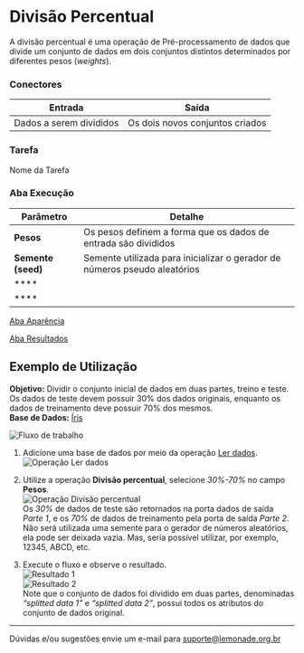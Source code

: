 # Divisão Percentual

A divisão percentual é uma operação de Pré-processamento de dados que divide um conjunto de dados em dois conjuntos distintos determinados por diferentes pesos (*weights*).

### Conectores
| Entrada | Saída |
| --- | --- |
| Dados a serem divididos | Os dois novos conjuntos criados |

### Tarefa
Nome da Tarefa

### Aba Execução
| Parâmetro | Detalhe |
| --- | --- |
| **Pesos** | Os pesos definem a forma que os dados de entrada são divididos |
| **Semente (seed)** | Semente utilizada para inicializar o gerador de números pseudo aleatórios |
| **** |  |
| **** |  |

[Aba Aparência][1]

[Aba Resultados][2]

## Exemplo de Utilização
**Objetivo:** Dividir o conjunto inicial de dados em duas partes, treino e teste. Os dados de teste devem possuir 30% dos dados originais, enquanto os dados de treinamento deve possuir 70% dos mesmos.\
**Base de Dados:** [Íris][3]

![Fluxo de trabalho](/img/spark/pre-processamento-de-dados/amostragem-divisao-percentual/image1.png)

1. Adicione uma base de dados por meio da operação [Ler dados][4].\
![Operação Ler dados](/img/spark/pre-processamento-de-dados/amostragem-divisao-percentual/image2.png)

2. Utilize a operação **Divisão percentual**, selecione *30%-70%* no campo **Pesos**.\
![Operação Divisão percentual](/img/spark/pre-processamento-de-dados/amostragem-divisao-percentual/image3.png)\
Os *30%* de dados de teste são retornados na porta dados de saída *Parte 1*, e os *70%* de dados de treinamento pela porta de saída *Parte 2*. Não será utilizada uma semente para o gerador de números aleatórios, ela pode ser deixada vazia. Mas, seria possível utilizar, por exemplo, 12345, ABCD, etc.

3. Execute o fluxo e observe o resultado.\
![Resultado 1](/img/spark/pre-processamento-de-dados/amostragem-divisao-percentual/image4.png)\
![Resultado 2](/img/spark/pre-processamento-de-dados/amostragem-divisao-percentual/image5.png)\
Note que o conjunto de dados foi dividido em duas partes, denominadas *“splitted data 1”* e *“splitted data 2”*, possui todos os atributos do conjunto de dados original.
---
Dúvidas e/ou sugestões envie um e-mail para suporte@lemonade.org.br

[1]: /pt-br/spark/documentacao-geral/aba-aparencia.html
[2]: /pt-br/spark/documentacao-geral/aba-resultados.html
[3]: /pt-br/spark/base-de-dados/#iris
[4]: /pt-br/spark/entrada-e-saida/ler-dados.html